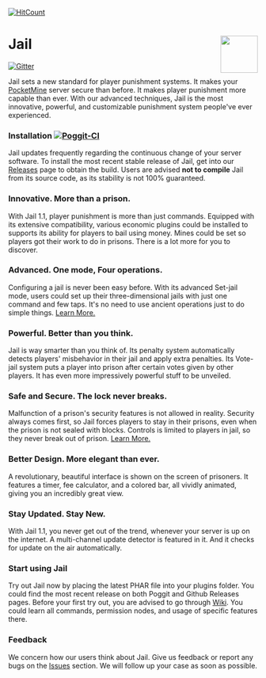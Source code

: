 [![HitCount](http://hits.dwyl.io/YTiStrafeNubzHD/Jail-ALPHA9.svg)](http://hits.dwyl.io/YTiStrafeNubzHD/Jail-ALPHA9)

# Jail <img src="https://github.com/hoyinm14mc/Jail/blob/master/icon.png" width="75" height="75" align="right">

[![Gitter](https://badges.gitter.im/hoyinm14mc/Jail.svg)](https://gitter.im/hoyinm14mc/Jail?utm_source=badge&utm_medium=badge&utm_campaign=pr-badge)

Jail sets a new standard for player punishment systems. It makes your [PocketMine](https://github.com/pmmp/PocketMine-MP/) server secure than before. It makes player punishment more capable than ever. With our advanced techniques, Jail is the most innovative, powerful, and customizable punishment system people've ever experienced.

### Installation  [![Poggit-CI](https://poggit.pmmp.io/ci.shield/hoyinm14mc/Jail/Jail)](https://poggit.pmmp.io/p/Jail/)
Jail updates frequently regarding the continuous change of your server software. To install the most recent stable release of Jail, get into our [Releases](https://github.com/hoyinm14mc/Jail/releases/) page to obtain the build.
Users are advised **not to compile** Jail from its source code, as its stability is not 100% guaranteed.

### Innovative. More than a prison.
With Jail 1.1, player punishment is more than just commands. Equipped with its extensive compatibility, various economic plugins could be installed to supports its ability for players to bail using money. Mines could be set so players got their work to do in prisons. There is a lot more for you to discover.

### Advanced. One mode, Four operations.
Configuring a jail is never been easy before. With its advanced Set-jail mode, users could set up their three-dimensional jails with just one command and few taps. It's no need to use ancient operations just to do simple things.
[Learn More.](https://youtu.be/HR8XhOizd-c)

### Powerful. Better than you think.
Jail is way smarter than you think of. Its penalty system automatically detects players' misbehavior in their jail and apply extra penalties. Its Vote-jail system puts a player into prison after certain votes given by other players. It has even more impressively powerful stuff to be unveiled.

### Safe and Secure. The lock never breaks.
Malfunction of a prison's security features is not allowed in reality. Security always comes first, so Jail forces players to stay in their prisons, even when the prison is not sealed with blocks. Controls is limited to players in jail, so they never break out of prison.
[Learn More.](https://youtu.be/EtmXwf4Oivs)

### Better Design. More elegant than ever.
A revolutionary, beautiful interface is shown on the screen of prisoners. It features a timer, fee calculator, and a colored bar, all vividly animated, giving you an incredibly great view.

### Stay Updated. Stay New.
With Jail 1.1, you never get out of the trend, whenever your server is up on the internet. A multi-channel update detector is featured in it. And it checks for update on the air automatically.

### Start using Jail
Try out Jail now by placing the latest PHAR file into your plugins folder. You could find the most recent release on both Poggit and Github Releases pages.
Before your first try out, you are advised to go through [Wiki](https://github.com/hoyinm14mc/Jail/wiki). You could learn all commands, permission nodes, and usage of specific features there.

### Feedback
We concern how our users think about Jail. Give us feedback or report any bugs on the [Issues](https://github.com/hoyinm14mc/Jail/issues) section. We will follow up your case as soon as possible.
